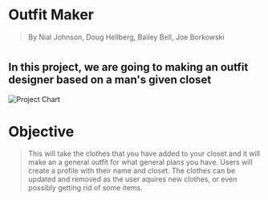 # Outfit Maker
> By Nial Johnson, Doug Hellberg, Bailey Bell, Joe Borkowski
#
## In this project, we are going to making an outfit designer based on a man's given closet

![Project Chart](https://github.com/nj707/phase-3-project/assets/123016202/5693f837-b084-448b-af49-8a6daecd6027)

# Objective

> This will take the clothes that you have added to your closet and it will make an a general outfit for what general plans you have. Users will create a profile with their name and closet. The clothes can be updated and removed as the user aquires new clothes, or even possibly getting rid of some items.
